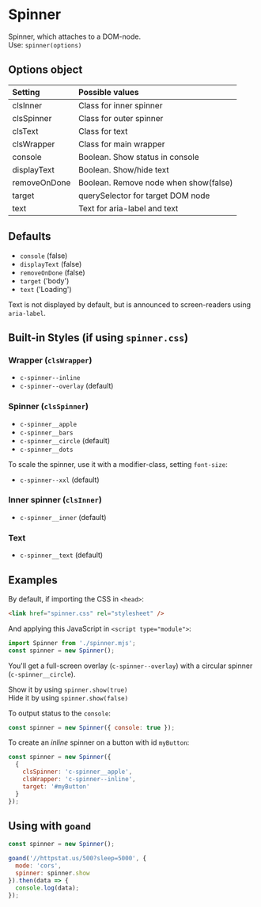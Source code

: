 # Spinner

Spinner, which attaches to a DOM-node.  
Use: `spinner(options)`

## Options object

| Setting      | Possible values                       |
| :----------- | :------------------------------------ |
| clsInner     | Class for inner spinner               |
| clsSpinner   | Class for outer spinner               |
| clsText      | Class for text                        |
| clsWrapper   | Class for main wrapper                |
| console      | Boolean. Show status in console       |
| displayText  | Boolean. Show/hide text               |
| removeOnDone | Boolean. Remove node when show(false) |
| target       | querySelector for target DOM node     |
| text         | Text for aria-label and text          |

## Defaults

- `console` (false)
- `displayText` (false)
- `removeOnDone` (false)
- `target` ('body')
- `text` ('Loading')

Text is not displayed by default, but is announced to screen-readers using `aria-label`.

## Built-in Styles (if using `spinner.css`)

### Wrapper (`clsWrapper`)

- `c-spinner--inline`
- `c-spinner--overlay` (default)

### Spinner (`clsSpinner`)

- `c-spinner__apple`
- `c-spinner__bars`
- `c-spinner__circle` (default)
- `c-spinner__dots`

To scale the spinner, use it with a modifier-class, setting `font-size`:

- `c-spinner--xxl` (default)

### Inner spinner (`clsInner`)

- `c-spinner__inner` (default)

### Text

- `c-spinner__text` (default)

## Examples

By default, if importing the CSS in `<head>`:

```html
<link href="spinner.css" rel="stylesheet" />
```

And applying this JavaScript in `<script type="module">`:

```js
import Spinner from './spinner.mjs';
const spinner = new Spinner();
```

You'll get a full-screen overlay (`c-spinner--overlay`) with a circular spinner (`c-spinner__circle`).

Show it by using `spinner.show(true)`  
Hide it by using `spinner.show(false)`

To output status to the `console`:

```js
const spinner = new Spinner({ console: true });
```

To create an _inline_ spinner on a button with id `myButton`:

```js
const spinner = new Spinner({
  {
    clsSpinner: 'c-spinner__apple',
    clsWrapper: 'c-spinner--inline',
    target: '#myButton'
  }
});
```

## Using with `goand`

```js
const spinner = new Spinner();

goand('//httpstat.us/500?sleep=5000', {
  mode: 'cors',
  spinner: spinner.show
}).then(data => {
  console.log(data);
});
```
